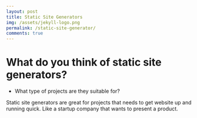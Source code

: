 ```yaml
---
layout: post
title: Static Site Generators
img: /assets/jekyll-logo.png
permalink: /static-site-generator/
comments: true
---
```


# What do you think of static site generators?

* What type of projects are they suitable for?

Static site generators are great for projects that needs to get website up and running quick. Like a startup company that wants to present a product.